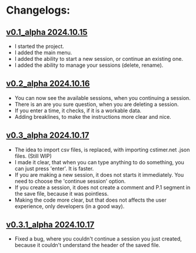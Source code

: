 # Changelogs:

## [v0.1_alpha 2024.10.15](https://github.com/synexcoder01/synex_cubing_tools/releases/tag/v0.1_alpha)
- I started the project.
- I added the main menu.
- I added the ability to start a new session, or continue an existing one.
- I added the ability to manage your sessions (delete, rename).

## [v0.2_alpha 2024.10.16](https://github.com/synexcoder01/synex_cubing_tools/releases/tag/v0.2_alpha)
- You can now see the available sessions, when you continuing a session.
- There is an are you sure question, when you are deleting a session.
- If you enter a time, it checks, if it is a workable data.
- Adding breaklines, to make the instructions more clear and nice.

## [v0.3_alpha 2024.10.17](https://github.com/synexcoder01/synex_cubing_tools/releases/tag/v0.3_alpha)
- The idea to import csv files, is replaced, with importing cstimer.net .json files. (Still WIP)
- I made it clear, that when you can type anything to do something, you can just press 'enter'. It is faster.
- If you are making a new session, it does not starts it immediately. You need to choose the 'continue session' option.
- If you create a session, it does not create a comment and P.1 segment in the save file, because it was pointless.
- Making the code more clear, but that does not affects the user experience, only developers (in a good way).

## [v0.3.1_alpha 2024.10.17](https://github.com/synexcoder01/synex_cubing_tools/releases/tag/v0.3.1_alpha)
- Fixed a bug, where you couldn't continue a session you just created, because it couldn't understand the header of the saved file.

